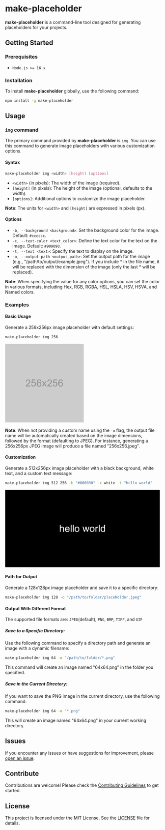 # make-placeholder

**make-placeholder** is a command-line tool designed for generating placeholders for your projects.

## Getting Started

### Prerequisites

- `Node.js >= 16.x`

### Installation

To install **make-placeholder** globally, use the following command:

```bash
npm install -g make-placeholder
```

## Usage

### `img` command

The primary command provided by **make-placeholder** is `img`. You can use this command to generate image placeholders with various customization options.

#### Syntax

```bash
make-placeholder img <width> [height] [options]
```

- `<width>` (in pixels): The width of the image (required).
- `[height]` (in pixels): The height of the image (optional, defaults to the width).
- `[options]`: Additional options to customize the image placeholder.

**Note**: The units for `<width>` and `[height]` are expressed in pixels (px).

#### Options

- `-b, --background <background>`: Set the background color for the image. Default: `#cccccc`.
- `-c, --text-color <text_color>`: Define the text color for the text on the image. Default: `#909090`.
- `-t, --text <text>`: Specify the text to display on the image.
- `-o, --output-path <output_path>`: Set the output path for the image (e.g., "/path/to/output/example.jpeg"). If you include * in the file name, it will be replaced with the dimension of the image (only the last * will be replaced).

**Note**: When specifying the value for any color options, you can set the color in various formats, including Hex, RGB, RGBA, HSL, HSLA, HSV, HSVA, and Named colors.

### Examples

#### Basic Usage

Generate a 256x256px image placeholder with default settings:

```bash
make-placeholder img 256
```

![Basic Usage Example](https://github.com/brnhynh/make-placeholder/raw/main/examples/256x256.jpeg)

**Note**: When not providing a custom name using the `-o` flag, the output file name will be automatically created based on the image dimensions, followed by the format (defaulting to JPEG). For instance, generating a 256x256px JPEG image will produce a file named "256x256.jpeg".

#### Customization

Generate a 512x256px image placeholder with a black background, white text, and a custom text message:

```bash
make-placeholder img 512 256 -b "#000000" -c white -t "hello world"
```

![Customization Example](https://github.com/brnhynh/make-placeholder/raw/main/examples/512x256.jpeg)

#### Path for Output

Generate a 128x128px image placeholder and save it to a specific directory:

```bash
make-placeholder img 128 -o "/path/to/folder/placeholder.jpeg"
```

#### Output With Different Format

The supported file formats are: `JPEG`(default), `PNG`, `BMP`, `TIFF`, and `GIF`

##### Save to a Specific Directory:

Use the following command to specify a directory path and generate an image with a dynamic filename:

```bash
make-placeholder img 64 -o "/path/to/folder/*.png"
```
This command will create an image named "64x64.png" in the folder you specified.

##### Save in the Current Directory:

If you want to save the PNG image in the current directory, use the following command:

```bash
make-placeholder img 64 -o "*.png"
```
This will create an image named "64x64.png" in your current working directory.

## Issues

If you encounter any issues or have suggestions for improvement, please [open an issue](https://github.com/brnhynh/make-placeholder/issues).

## Contribute

Contributions are welcome! Please check the [Contributing Guidelines](https://github.com/brnhynh/make-placeholder/blob/main/CONTRIBUTING.md) to get started.

## License

This project is licensed under the MIT License. See the [LICENSE](https://github.com/brnhynh/make-placeholder/blob/main/LICENSE) file for details.
